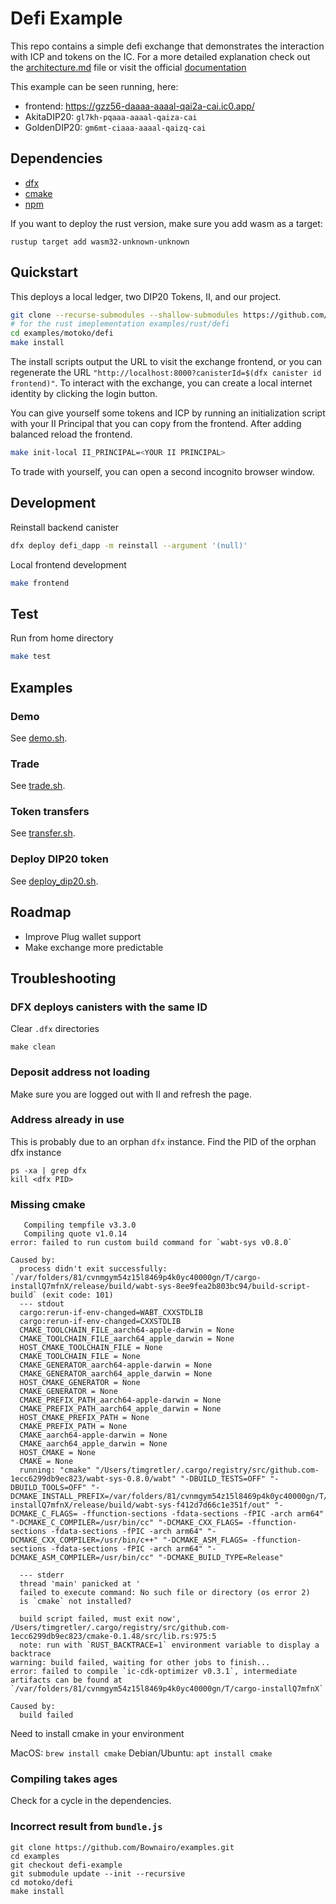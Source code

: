 # Defi Example

This repo contains a simple defi exchange that demonstrates the interaction with ICP and tokens on the IC. For a more detailed explanation check out the [architecture.md](architecture.md) file or visit the official [documentation](https://smartcontracts.org/docs/examples/defi.html)

This example can be seen running, here:
- frontend: https://gzz56-daaaa-aaaal-qai2a-cai.ic0.app/
- AkitaDIP20: `gl7kh-pqaaa-aaaal-qaiza-cai`
- GoldenDIP20: `gm6mt-ciaaa-aaaal-qaizq-cai`

## Dependencies

- [dfx](https://smartcontracts.org/docs/developers-guide/install-upgrade-remove.html)
- [cmake](https://cmake.org/)
- [npm](https://nodejs.org/en/download/)

If you want to deploy the rust version, make sure you add wasm as a target:

```
rustup target add wasm32-unknown-unknown
```
## Quickstart

This deploys a local ledger, two DIP20 Tokens, II, and our project.

```bash
git clone --recurse-submodules --shallow-submodules https://github.com/dfinity/examples.git
# for the rust imeplementation examples/rust/defi
cd examples/motoko/defi
make install
```

The install scripts output the URL to visit the exchange frontend, or you can regenerate the URL `"http://localhost:8000?canisterId=$(dfx canister id frontend)"`. To interact with the exchange, you can create a local internet identity by clicking the login button. 

You can give yourself some tokens and ICP by running an initialization script with your II Principal that you can copy from the frontend. After adding balanced reload the frontend.

```bash
make init-local II_PRINCIPAL=<YOUR II PRINCIPAL>
```

To trade with yourself, you can open a second incognito browser window. 

## Development

Reinstall backend canister

```bash
dfx deploy defi_dapp -m reinstall --argument '(null)'
```

Local frontend development

```bash
make frontend
```

## Test

Run from home directory

```bash
make test
```


## Examples

### Demo

See [demo.sh](test/demo.sh).

### Trade

See [trade.sh](test/trade.sh).

### Token transfers

See [transfer.sh](test/transfer.sh).

### Deploy DIP20 token

See [deploy_dip20.sh](scripts/deploy_dip20.sh).

## Roadmap
- Improve Plug wallet support
- Make exchange more predictable

## Troubleshooting

### DFX deploys canisters with the same ID

Clear `.dfx` directories

```
make clean
```

### Deposit address not loading 

Make sure you are logged out with II and refresh the page.

### Address already in use

This is probably due to an orphan `dfx` instance. Find the PID of the orphan dfx instance

```
ps -xa | grep dfx
kill <dfx PID>
```

### Missing cmake

```
   Compiling tempfile v3.3.0
   Compiling quote v1.0.14
error: failed to run custom build command for `wabt-sys v0.8.0`

Caused by:
  process didn't exit successfully: `/var/folders/81/cvnmgym54z15l8469p4k0yc40000gn/T/cargo-installQ7mfnX/release/build/wabt-sys-8ee9fea2b803bc94/build-script-build` (exit code: 101)
  --- stdout
  cargo:rerun-if-env-changed=WABT_CXXSTDLIB
  cargo:rerun-if-env-changed=CXXSTDLIB
  CMAKE_TOOLCHAIN_FILE_aarch64-apple-darwin = None
  CMAKE_TOOLCHAIN_FILE_aarch64_apple_darwin = None
  HOST_CMAKE_TOOLCHAIN_FILE = None
  CMAKE_TOOLCHAIN_FILE = None
  CMAKE_GENERATOR_aarch64-apple-darwin = None
  CMAKE_GENERATOR_aarch64_apple_darwin = None
  HOST_CMAKE_GENERATOR = None
  CMAKE_GENERATOR = None
  CMAKE_PREFIX_PATH_aarch64-apple-darwin = None
  CMAKE_PREFIX_PATH_aarch64_apple_darwin = None
  HOST_CMAKE_PREFIX_PATH = None
  CMAKE_PREFIX_PATH = None
  CMAKE_aarch64-apple-darwin = None
  CMAKE_aarch64_apple_darwin = None
  HOST_CMAKE = None
  CMAKE = None
  running: "cmake" "/Users/timgretler/.cargo/registry/src/github.com-1ecc6299db9ec823/wabt-sys-0.8.0/wabt" "-DBUILD_TESTS=OFF" "-DBUILD_TOOLS=OFF" "-DCMAKE_INSTALL_PREFIX=/var/folders/81/cvnmgym54z15l8469p4k0yc40000gn/T/cargo-installQ7mfnX/release/build/wabt-sys-f412d7d66c1e351f/out" "-DCMAKE_C_FLAGS= -ffunction-sections -fdata-sections -fPIC -arch arm64" "-DCMAKE_C_COMPILER=/usr/bin/cc" "-DCMAKE_CXX_FLAGS= -ffunction-sections -fdata-sections -fPIC -arch arm64" "-DCMAKE_CXX_COMPILER=/usr/bin/c++" "-DCMAKE_ASM_FLAGS= -ffunction-sections -fdata-sections -fPIC -arch arm64" "-DCMAKE_ASM_COMPILER=/usr/bin/cc" "-DCMAKE_BUILD_TYPE=Release"

  --- stderr
  thread 'main' panicked at '
  failed to execute command: No such file or directory (os error 2)
  is `cmake` not installed?

  build script failed, must exit now', /Users/timgretler/.cargo/registry/src/github.com-1ecc6299db9ec823/cmake-0.1.48/src/lib.rs:975:5
  note: run with `RUST_BACKTRACE=1` environment variable to display a backtrace
warning: build failed, waiting for other jobs to finish...
error: failed to compile `ic-cdk-optimizer v0.3.1`, intermediate artifacts can be found at `/var/folders/81/cvnmgym54z15l8469p4k0yc40000gn/T/cargo-installQ7mfnX`

Caused by:
  build failed

```
Need to install cmake in your environment

MacOS: `brew install cmake`
Debian/Ubuntu: `apt install cmake`

### Compiling takes ages

Check for a cycle in the dependencies.

### Incorrect result from `bundle.js`

```
git clone https://github.com/Bownairo/examples.git
cd examples
git checkout defi-example
git submodule update --init --recursive
cd motoko/defi
make install
```

